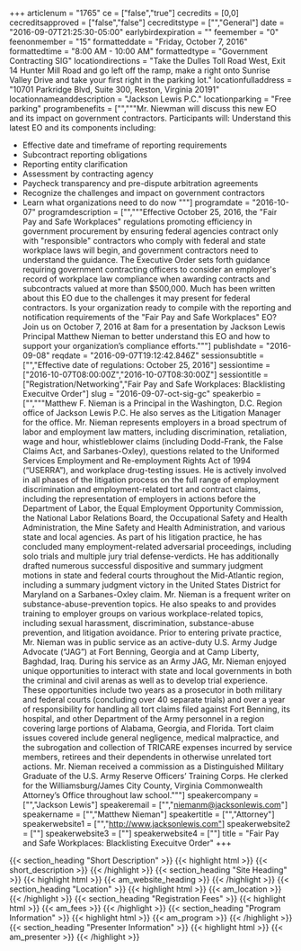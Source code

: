 +++
articlenum = "1765"
ce = ["false","true"]
cecredits = [0,0]
cecreditsapproved = ["false","false"]
cecreditstype = ["","General"]
date = "2016-09-07T21:25:30-05:00"
earlybirdexpiration = ""
feemember = "0"
feenonmember = "15"
formatteddate = "Friday, October 7, 2016"
formattedtime = "8:00 AM - 10:00 AM"
formattedtype = "Government Contracting SIG"
locationdirections = "Take the Dulles Toll Road West, Exit 14 Hunter Mill Road and go left off the ramp, make a right onto Sunrise Valley Drive and take your first right in the parking lot."
locationfulladdress = "10701 Parkridge Blvd, Suite 300, Reston, Virginia 20191"
locationnameanddescription = "Jackson Lewis P.C."
locationparking = "Free parking"
programbenefits = ["","""Mr. Niewman will discuss this new EO and its impact on government contractors. Participants will:
Understand this latest EO and its components including:

  - Effective date and timeframe of reporting requirements
  - Subcontract reporting obligations
  - Reporting entity clarification
  - Assessment by contracting agency
  - Paycheck transparency and pre-dispute arbitration agreements
  - Recognize the challenges and impact on government contractors
  - Learn what organizations need to do now
"""]
programdate = "2016-10-07"
programdescription = ["","""Effective October 25, 2016, the "Fair Pay and Safe Workplaces" regulations promoting efficiency in government procurement by ensuring federal agencies contract only with "responsible" contractors who comply with federal and state workplace laws will begin, and government contractors need to understand the guidance. The Executive Order sets forth guidance requiring government contracting officers to consider an employer's record of workplace law compliance when awarding contracts and subcontracts valued at more than $500,000.
Much has been written about this EO due to the challenges it may present for federal contractors. Is your organization ready to compile with the reporting and notification requirements of the "Fair Pay and Safe Workplaces" EO?
Join us on October 7, 2016 at 8am for a presentation by Jackson Lewis Principal Matthew Nieman to better understand this EO and how to support your organization’s compliance efforts."""]
publishdate = "2016-09-08"
reqdate = "2016-09-07T19:12:42.846Z"
sessionsubtitle = ["","Effective date of regulations: October 25, 2016"]
sessiontime = ["2016-10-07T08:00:00Z","2016-10-07T08:30:00Z"]
sessiontitle = ["Registration/Networking","Fair Pay and Safe Workplaces: Blacklisting Execuitve Order"]
slug = "2016-09-07-oct-sig-gc"
speakerbio = ["","""Matthew F. Nieman is a Principal in the Washington, D.C. Region office of Jackson Lewis P.C. He also serves as the Litigation Manager for the office.
Mr. Nieman represents employers in a broad spectrum of labor and employment law matters, including discrimination, retaliation, wage and hour, whistleblower claims (including Dodd-Frank, the False Claims Act, and Sarbanes-Oxley), questions related to the Uniformed Services Employment and Re-employment Rights Act of 1994 (“USERRA”), and workplace drug-testing issues. He is actively involved in all phases of the litigation process on the full range of employment discrimination and employment-related tort and contract claims, including the representation of employers in actions before the Department of Labor, the Equal Employment Opportunity Commission, the National Labor Relations Board, the Occupational Safety and Health Administration, the Mine Safety and Health Administration, and various state and local agencies.
As part of his litigation practice, he has concluded many employment-related adversarial proceedings, including solo trials and multiple jury trial defense-verdicts. He has additionally drafted numerous successful dispositive and summary judgment motions in state and federal courts throughout the Mid-Atlantic region, including a summary judgment victory in the United States District for Maryland on a Sarbanes-Oxley claim.
Mr. Nieman is a frequent writer on substance-abuse-prevention topics. He also speaks to and provides training to employer groups on various workplace-related topics, including sexual harassment, discrimination, substance-abuse prevention, and litigation avoidance.
Prior to entering private practice, Mr. Nieman was in public service as an active-duty U.S. Army Judge Advocate (“JAG”) at Fort Benning, Georgia and at Camp Liberty, Baghdad, Iraq. During his service as an Army JAG, Mr. Nieman enjoyed unique opportunities to interact with state and local governments in both the criminal and civil arenas as well as to develop trial experience. These opportunities include two years as a prosecutor in both military and federal courts (concluding over 40 separate trials) and over a year of responsibility for handling all tort claims filed against Fort Benning, its hospital, and other Department of the Army personnel in a region covering large portions of Alabama, Georgia, and Florida. Tort claim issues covered include general negligence, medical malpractice, and the subrogation and collection of TRICARE expenses incurred by service members, retirees and their dependents in otherwise unrelated tort actions.
Mr. Nieman received a commission as a Distinguished Military Graduate of the U.S. Army Reserve Officers’ Training Corps. He clerked for the Williamsburg/James City County, Virginia Commonwealth Attorney’s Office throughout law school."""]
speakercompany = ["","Jackson Lewis"]
speakeremail = ["","niemanm@jacksonlewis.com"]
speakername = ["","Matthew Nieman"]
speakertitle = ["","Attorney"]
speakerwebsite1 = ["","http://www.jacksonlewis.com"]
speakerwebsite2 = [""]
speakerwebsite3 = [""]
speakerwebsite4 = [""]
title = "Fair Pay and Safe Workplaces: Blacklisting Execuitve Order"
+++

{{< section_heading "Short Description" >}}
{{< highlight html >}}
  {{< short_description >}}
{{< /highlight >}}
{{< section_heading "Site Heading" >}}
{{< highlight html >}}
  {{< am_website_heading >}}
{{< /highlight >}}
{{< section_heading "Location" >}}
{{< highlight html >}}
  {{< am_location >}}
{{< /highlight >}}
{{< section_heading "Registration Fees" >}}
{{< highlight html >}}
  {{< am_fees >}}
{{< /highlight >}}
{{< section_heading "Program Information" >}}
{{< highlight html >}}
  {{< am_program >}}
{{< /highlight >}}
{{< section_heading "Presenter Information" >}}
{{< highlight html >}}
  {{< am_presenter >}}
{{< /highlight >}}